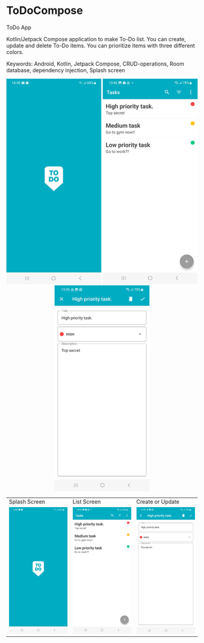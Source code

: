 # ToDoCompose

ToDo App

Kotlin/Jetpack Compose application to make To-Do list. You can create, update and delete To-Do items. You can prioritize items with three different colors.

Keywords: Android, Kotlin, Jetpack Compose, CRUD-operations, Room database, dependency injection, Splash screen

<p align="center">
  <img src="images/Screenshot_To-Do_Compose3.jpg" width="250" />
  <img src="images/Screenshot_To-Do Compose1.jpg" width="250" />
  <img src="images/Screenshot_To-Do Compose2.jpg" width="250" />
</p>

<table>
  <tr>
    <td>Splash Screen</td>
     <td>List Screen</td>
     <td>Create or Update</td>
  </tr>
  <tr>
    <td><img src="images/Screenshot_To-Do_Compose3.jpg" width="250" /></td>
    <td><img src="images/Screenshot_To-Do Compose1.jpg" width="250" /></td>
    <td><img src="images/Screenshot_To-Do Compose2.jpg" width="250" /></td>
  </tr>
 </table>

